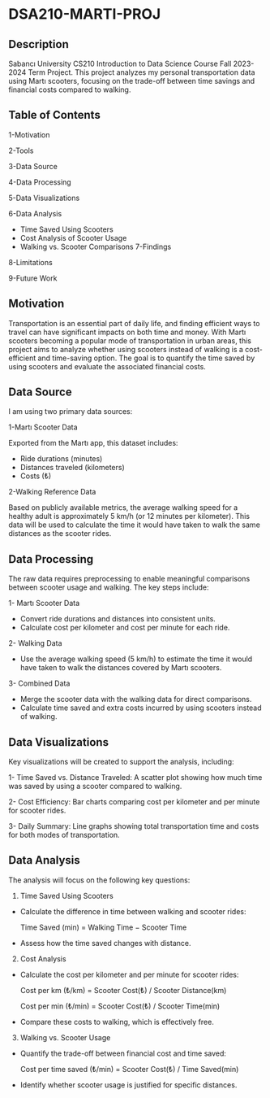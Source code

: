 # DSA210-MARTI-PROJ

## Description

Sabancı University CS210 Introduction to Data Science Course Fall 2023-2024 Term Project.
This project analyzes my personal transportation data using Martı scooters, focusing on the trade-off between time savings and financial costs compared to walking.

## Table of Contents
1-Motivation

2-Tools

3-Data Source

4-Data Processing

5-Data Visualizations

6-Data Analysis

  * Time Saved Using Scooters
  * Cost Analysis of Scooter Usage
  * Walking vs. Scooter Comparisons
7-Findings

8-Limitations

9-Future Work

## Motivation

Transportation is an essential part of daily life, and finding efficient ways to travel can have significant impacts on both time and money. With Martı scooters becoming a popular mode of transportation in urban areas, this project aims to analyze whether using scooters instead of walking is a cost-efficient and time-saving option. The goal is to quantify the time saved by using scooters and evaluate the associated financial costs.

## Data Source
I am using two primary data sources:

1-Martı Scooter Data

Exported from the Martı app, this dataset includes:

* Ride durations (minutes)
* Distances traveled (kilometers)
* Costs (₺)
  
2-Walking Reference Data

Based on publicly available metrics, the average walking speed for a healthy adult is approximately 5 km/h (or 12 minutes per kilometer). This data will be used to calculate the time it would have taken to walk the same distances as the scooter rides.

## Data Processing

The raw data requires preprocessing to enable meaningful comparisons between scooter usage and walking. The key steps include:

1- Martı Scooter Data

 * Convert ride durations and distances into consistent units.
 * Calculate cost per kilometer and cost per minute for each ride.
   
2- Walking Data

 * Use the average walking speed (5 km/h) to estimate the time it would have taken to walk the distances covered by Martı scooters.

3- Combined Data

 * Merge the scooter data with the walking data for direct comparisons.
 * Calculate time saved and extra costs incurred by using scooters instead of walking.

## Data Visualizations

Key visualizations will be created to support the analysis, including:

1- Time Saved vs. Distance Traveled: A scatter plot showing how much time was saved by using a scooter compared to walking.

2- Cost Efficiency: Bar charts comparing cost per kilometer and per minute for scooter rides.

3- Daily Summary: Line graphs showing total transportation time and costs for both modes of transportation.

## Data Analysis
The analysis will focus on the following key questions:

1. Time Saved Using Scooters
 * Calculate the difference in time between walking and scooter rides:

     Time Saved (min) = Walking Time − Scooter Time

 * Assess how the time saved changes with distance.
2. Cost Analysis

 * Calculate the cost per kilometer and per minute for scooter rides:

     Cost per km (₺/km) = Scooter Cost(₺) / Scooter Distance(km)

     Cost per min (₺/min) = Scooter Cost(₺) / Scooter Time(min)
​
 
 * Compare these costs to walking, which is effectively free.
   
3. Walking vs. Scooter Usage

 * Quantify the trade-off between financial cost and time saved:

    Cost per time saved (₺/min) = Scooter Cost(₺) / Time Saved(min)
​
 * Identify whether scooter usage is justified for specific distances.



